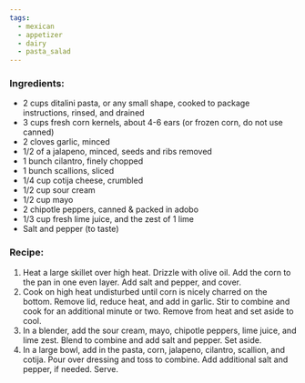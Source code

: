 ```yaml
---
tags:
  - mexican
  - appetizer
  - dairy
  - pasta_salad
---
```

### Ingredients:
- 2 cups ditalini pasta, or any small shape, cooked to package instructions, rinsed, and drained
- 3 cups fresh corn kernels, about 4-6 ears (or frozen corn, do not use canned)
- 2 cloves garlic, minced
- 1/2 of a jalapeno, minced, seeds and ribs removed
- 1 bunch cilantro, finely chopped
- 1 bunch scallions, sliced
- 1/4 cup cotija cheese, crumbled
- 1/2 cup sour cream
- 1/2 cup mayo
- 2 chipotle peppers, canned & packed in adobo
- 1/3 cup fresh lime juice, and the zest of 1 lime
- Salt and pepper (to taste)

### Recipe:
1. Heat a large skillet over high heat. Drizzle with olive oil. Add the corn to the pan in one even layer. Add salt and pepper, and cover. 
2. Cook on high heat undisturbed until corn is nicely charred on the bottom. Remove lid, reduce heat, and add in garlic. Stir to combine and cook for an additional minute or two. Remove from heat and set aside to cool.
3. In a blender, add the sour cream, mayo, chipotle peppers, lime juice, and lime zest. Blend to combine and add salt and pepper. Set aside. 
4. In a large bowl, add in the pasta, corn, jalapeno, cilantro, scallion, and cotija. Pour over dressing and toss to combine. Add additional salt and pepper, if needed. Serve. 